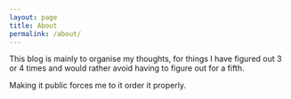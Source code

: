 ```yaml
---
layout: page
title: About
permalink: /about/
---
```


This blog is mainly to organise my thoughts, for things I have figured out 3 or 4 times and would rather avoid having to figure out for a fifth.

Making it public forces me to it order it properly.
